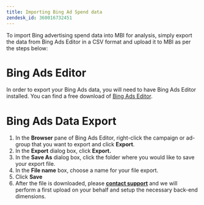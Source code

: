 ```yaml
---
title: Importing Bing Ad Spend data
zendesk_id: 360016732451
---
```


To import Bing advertising spend data into MBI for analysis, simply export the data from Bing Ads Editor in a CSV format and upload it to MBI as per the steps below:

# Bing Ads Editor

In order to export your Bing Ads data, you will need to have Bing Ads Editor installed. You can find a free download of [Bing Ads Editor](https://advertise.bingads.microsoft.com/en-us/bingads-editor).

# Bing Ads Data Export

1. In the **Browser** pane of Bing Ads Editor, right-click the campaign or ad-group that you want to export and click **Export**.
1. In the **Export** dialog box, click **Export.**
1. In the **Save As** dialog box, click the folder where you would like to save your export file.
1. In the **File name** box, choose a name for your file export.
1. Click **Save**
1. After the file is downloaded, please **[contact support](../getting-started/support.md)** and we will perform a first upload on your behalf and setup the necessary back-end dimensions.
